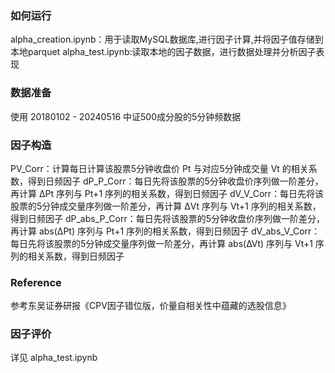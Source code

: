 ### 如何运行
alpha_creation.ipynb：用于读取MySQL数据库,进行因子计算,并将因子值存储到本地parquet
alpha_test.ipynb:读取本地的因子数据，进行数据处理并分析因子表现


### 数据准备
使用 20180102 - 20240516 中证500成分股的5分钟频数据


### 因子构造
PV_Corr：计算每日计算该股票5分钟收盘价 Pt 与对应5分钟成交量 Vt 的相关系数，得到日频因子
dP_P_Corr：每日先将该股票的5分钟收盘价序列做一阶差分，再计算 ∆Pt 序列与 Pt+1 序列的相关系数，得到日频因子
dV_V_Corr：每日先将该股票的5分钟成交量序列做一阶差分，再计算 ∆Vt 序列与 Vt+1 序列的相关系数，得到日频因子
dP_abs_P_Corr：每日先将该股票的5分钟收盘价序列做一阶差分，再计算 abs(∆Pt) 序列与 Pt+1 序列的相关系数，得到日频因子
dV_abs_V_Corr：每日先将该股票的5分钟成交量序列做一阶差分，再计算 abs(∆Vt) 序列与 Vt+1 序列的相关系数，得到日频因子


### Reference
参考东吴证券研报《CPV因子错位版，价量自相关性中蕴藏的选股信息》


### 因子评价
详见 alpha_test.ipynb 
